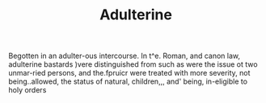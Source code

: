 ---
title: Adulterine
letter: A
permalink: "/definitions/adulterine.html"
body: Begotten in an adulter-ous intercourse. In t^e. Roman, and canon law, adulterine
  bastards )vere distinguished from such as were the issue ot two unmar-ried persons,
  and the.fpruicr were treated with more severity, not being..allowed, the status
  of natural, children,,, and' being, in-eligible to holy orders
published_at: '2018-07-07'
source: Black's Law Dictionary
layout: post
---